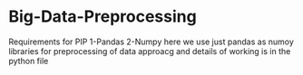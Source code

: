 # Big-Data-Preprocessing
Requirements for PIP
1-Pandas
2-Numpy 
here we use just pandas as numoy libraries for preprocessing of data approacg and details of working is in the python file
